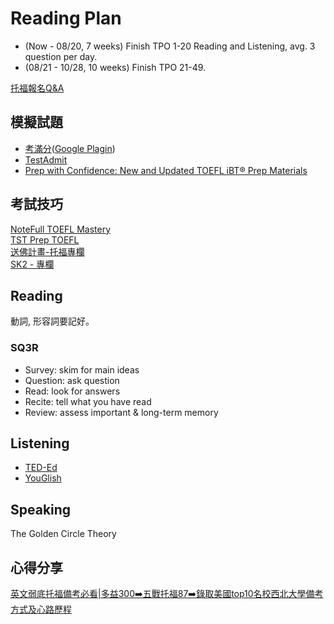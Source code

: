 # Reading Plan
- (Now   - 08/20, 7 weeks) Finish TPO 1-20 Reading and Listening, avg. 3 question per day.
- (08/21 - 10/28, 10 weeks) Finish TPO 21-49.

[托福報名Q&A](https://www.elite-center.com.tw/toefl-register.html)  
  
## 模擬試題
- [考滿分](https://toefl.kmf.com/)([Google Plagin](https://chrome.google.com/webstore/detail/kmf-unblock/jlbknbfjajehjmfjegefddgegipadonb?hl=zh-TW))   
- [TestAdmit](https://testadmit.com/toefl/)  
- [Prep with Confidence: New and Updated TOEFL iBT® Prep Materials](https://www.ets.org/toefl/ibt-enhancements/prep.html?utm_medium=soc&utm_source=Instagram_Organic&utm_campaign=OC001-FQ323&utm_content=SUSA_WW_writing_enhancement_test_prep_static_v1&utm_term=click_link)

## 考試技巧
[NoteFull TOEFL Mastery](https://www.youtube.com/@NoteFullTOEFLMastery/videos)  
[TST Prep TOEFL](https://www.youtube.com/@TSTPrep/videos)  
[送佛計畫-托福專欄](https://beattoefl.com/articles_toefl/)  
[SK2 - 專欄](http://sk2toefl.blogspot.com/p/rosa_20.html) 

## Reading
動詞, 形容詞要記好。
### SQ3R
- Survey: skim for main ideas
- Question: ask question
- Read: look for answers
- Recite: tell what you have read
- Review: assess important & long-term memory
  
## Listening 
- [TED-Ed](https://ed.ted.com/lessons?direction=desc&sort=featured-position)
- [YouGlish](https://youglish.com/)

## Speaking
The Golden Circle Theory
  
## 心得分享 
[英文弱底托福備考必看|多益300➡️五戰托福87➡️錄取美國top10名校西北大學備考方式及心路歷程](https://www.youtube.com/watch?v=L22WnGtDXII)
